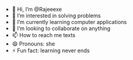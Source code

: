 - 👋 Hi, I’m @Rajeeexe
- 👀 I’m interested in solving problems
- 🌱 I’m currently learning computer applications
- 💞️ I’m looking to collaborate on anything
- 📫 How to reach me texts 
- 😄 Pronouns: she
- ⚡ Fun fact: learning never ends

<!---
Rajeeexe/Rajeeexe is a ✨ special ✨ repository because its `README.md` (this file) appears on your GitHub profile.
You can click the Preview link to take a look at your changes.
--->
